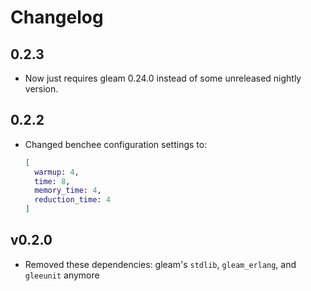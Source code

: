 # Changelog

## 0.2.3

- Now just requires gleam 0.24.0 instead of some unreleased nightly version.

## 0.2.2

- Changed benchee configuration settings to:

  ```elixir
  [
    warmup: 4,
    time: 8,
    memory_time: 4,
    reduction_time: 4
  ]
  ```

## v0.2.0

- Removed these dependencies: gleam's `stdlib`, `gleam_erlang`, and `gleeunit` anymore
